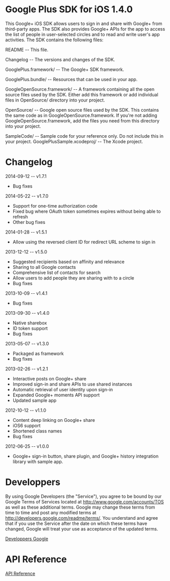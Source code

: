 Google Plus SDK for iOS 1.4.0
=============================

This Google+ iOS SDK allows users to sign in and share with Google+ from
third-party apps.  The SDK also provides Google+ APIs for the app to access
the list of people in user-selected circles and to read and write user's app
activities.  The SDK contains the following files:

README  -- This file.

Changelog  -- The versions and changes of the SDK.

GooglePlus.framework/  -- The Google+ SDK framework.

GooglePlus.bundle/  -- Resources that can be used in your app.

GoogleOpenSource.framework/ -- A framework containing all the open source files
                               used by the SDK.
                               Either add this framework or add individual
                               files in OpenSource/ directory into your project.

OpenSource/  -- Google open source files used by the SDK.
                This contains the same code as in GoogleOpenSource.framework.
                If you're not adding GoogleOpenSource.framework, add the files
                you need from this directory into your project.

SampleCode/  -- Sample code for your reference only.
                Do not include this in your project.
   GooglePlusSample.xcodeproj/  -- The Xcode project.


Changelog
=============================

2014-09-12  -- v1.7.1
- Bug fixes

2014-05-22  -- v1.7.0
- Support for one-time authorization code
- Fixed bug where OAuth token sometimes expires without being able to refresh
- Other bug fixes

2014-01-28  -- v1.5.1
- Allow using the reversed client ID for redirect URL scheme to sign in

2013-12-12  -- v1.5.0
- Suggested recipients based on affinity and relevance
- Sharing to all Google contacts
- Comprehensive list of contacts for search
- Allow users to add people they are sharing with to a circle
- Bug fixes

2013-10-09  -- v1.4.1
- Bug fixes

2013-09-30  -- v1.4.0
- Native sharebox
- ID token support
- Bug fixes

2013-05-07  -- v1.3.0
- Packaged as framework
- Bug fixes

2013-02-26  -- v1.2.1
- Interactive posts on Google+ share
- Improved sign-in and share APIs to use shared instances
- Automatic retrieval of user identity upon sign-in
- Expanded Google+ moments API support
- Updated sample app

2012-10-12  -- v1.1.0
- Content deep linking on Google+ share
- iOS6 support
- Shortened class names
- Bug fixes

2012-06-25  -- v1.0.0
- Google+ sign-in button, share plugin, and Google+ history integration library
  with sample app.


Developpers 
=============================

By using Google Developers (the "Service"), you agree to be bound by our Google
Terms of Services located at http://www.google.com/accounts/TOS as well as
these additional terms. Google may change these terms from time to time and
post any modified terms at http://developers.google.com/readme/terms/. You
understand and agree that if you use the Service after the date on which these
terms have changed, Google will treat your use as acceptance of the updated
terms.

[Developpers Google](https://developers.google.com/+/mobile/ios/getting-started)


API Reference 
=============================

[API Reference](https://developers.google.com/+/mobile/ios/api/)
